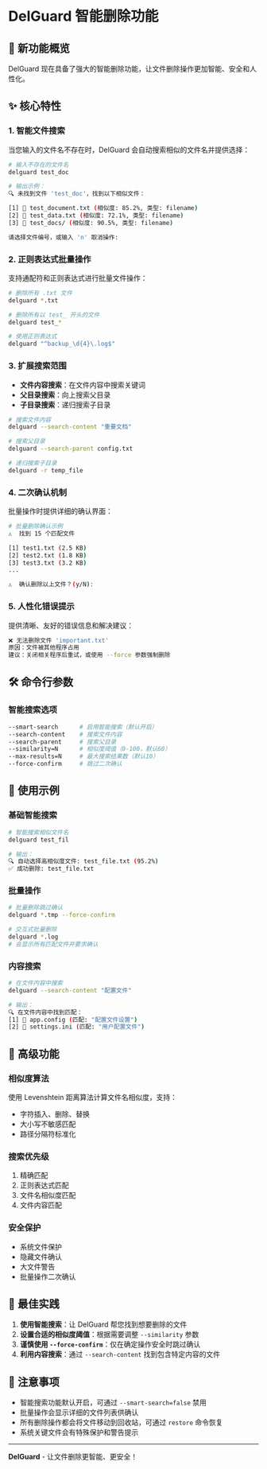 # DelGuard 智能删除功能

## 🚀 新功能概览

DelGuard 现在具备了强大的智能删除功能，让文件删除操作更加智能、安全和人性化。

## ✨ 核心特性

### 1. 智能文件搜索
当您输入的文件名不存在时，DelGuard 会自动搜索相似的文件名并提供选择：

```bash
# 输入不存在的文件名
delguard test_doc

# 输出示例：
🔍 未找到文件 'test_doc'，找到以下相似文件：

[1] 📄 test_document.txt (相似度: 85.2%, 类型: filename)
[2] 📄 test_data.txt (相似度: 72.1%, 类型: filename)
[3] 📁 test_docs/ (相似度: 90.5%, 类型: filename)

请选择文件编号，或输入 'n' 取消操作: 
```

### 2. 正则表达式批量操作
支持通配符和正则表达式进行批量文件操作：

```bash
# 删除所有 .txt 文件
delguard *.txt

# 删除所有以 test_ 开头的文件
delguard test_*

# 使用正则表达式
delguard "^backup_\d{4}\.log$"
```

### 3. 扩展搜索范围
- **文件内容搜索**：在文件内容中搜索关键词
- **父目录搜索**：向上搜索父目录
- **子目录搜索**：递归搜索子目录

```bash
# 搜索文件内容
delguard --search-content "重要文档"

# 搜索父目录
delguard --search-parent config.txt

# 递归搜索子目录
delguard -r temp_file
```

### 4. 二次确认机制
批量操作时提供详细的确认界面：

```bash
# 批量删除确认示例
⚠️  找到 15 个匹配文件

[1] test1.txt (2.5 KB)
[2] test2.txt (1.8 KB)
[3] test3.txt (3.2 KB)
...

⚠️  确认删除以上文件？(y/N): 
```

### 5. 人性化错误提示
提供清晰、友好的错误信息和解决建议：

```bash
❌ 无法删除文件 'important.txt'
原因：文件被其他程序占用
建议：关闭相关程序后重试，或使用 --force 参数强制删除
```

## 🛠️ 命令行参数

### 智能搜索选项
```bash
--smart-search      # 启用智能搜索（默认开启）
--search-content    # 搜索文件内容
--search-parent     # 搜索父目录
--similarity=N      # 相似度阈值（0-100，默认60）
--max-results=N     # 最大搜索结果数（默认10）
--force-confirm     # 跳过二次确认
```

## 📝 使用示例

### 基础智能搜索
```bash
# 智能搜索相似文件名
delguard test_fil

# 输出：
🔍 自动选择高相似度文件: test_file.txt (95.2%)
✅ 成功删除: test_file.txt
```

### 批量操作
```bash
# 批量删除跳过确认
delguard *.tmp --force-confirm

# 交互式批量删除
delguard *.log
# 会显示所有匹配文件并要求确认
```

### 内容搜索
```bash
# 在文件内容中搜索
delguard --search-content "配置文件"

# 输出：
🔍 在文件内容中找到匹配：
[1] 📄 app.config (匹配: "配置文件设置")
[2] 📄 settings.ini (匹配: "用户配置文件")
```

## 🔧 高级功能

### 相似度算法
使用 Levenshtein 距离算法计算文件名相似度，支持：
- 字符插入、删除、替换
- 大小写不敏感匹配
- 路径分隔符标准化

### 搜索优先级
1. 精确匹配
2. 正则表达式匹配
3. 文件名相似度匹配
4. 文件内容匹配

### 安全保护
- 系统文件保护
- 隐藏文件确认
- 大文件警告
- 批量操作二次确认

## 🎯 最佳实践

1. **使用智能搜索**：让 DelGuard 帮您找到想要删除的文件
2. **设置合适的相似度阈值**：根据需要调整 `--similarity` 参数
3. **谨慎使用 `--force-confirm`**：仅在确定操作安全时跳过确认
4. **利用内容搜索**：通过 `--search-content` 找到包含特定内容的文件

## 🚨 注意事项

- 智能搜索功能默认开启，可通过 `--smart-search=false` 禁用
- 批量操作会显示详细的文件列表供确认
- 所有删除操作都会将文件移动到回收站，可通过 `restore` 命令恢复
- 系统关键文件会有特殊保护和警告提示

---

**DelGuard** - 让文件删除更智能、更安全！